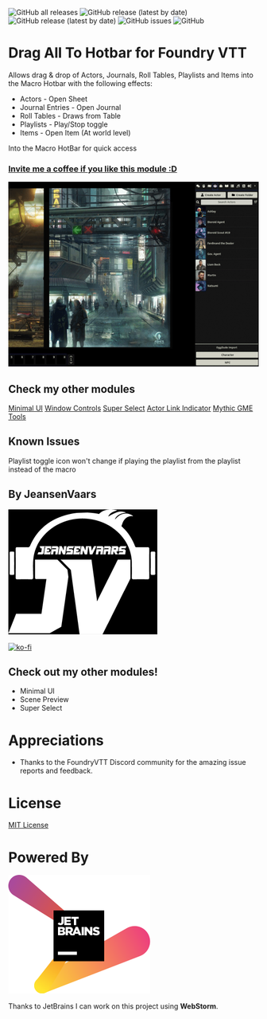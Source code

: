 ![GitHub all releases](https://img.shields.io/github/downloads/saif-ellafi/foundryvtt-clipboard-image/total?logo=GitHub) ![GitHub release (latest by date)](https://img.shields.io/github/downloads/saif-ellafi/foundryvtt-clipboard-image/latest/total) ![GitHub release (latest by date)](https://img.shields.io/github/v/release/saif-ellafi/foundryvtt-clipboard-image) ![GitHub issues](https://img.shields.io/github/issues-raw/saif-ellafi/foundryvtt-clipboard-image) ![GitHub](https://img.shields.io/github/license/saif-ellafi/foundryvtt-clipboard-image)
# Drag All To Hotbar for Foundry VTT

Allows drag & drop of Actors, Journals, Roll Tables, Playlists and Items into the Macro Hotbar with the following effects:

* Actors - Open Sheet
* Journal Entries - Open Journal
* Roll Tables - Draws from Table
* Playlists - Play/Stop toggle
* Items - Open Item (At world level)

Into the Macro HotBar for quick access

### [Invite me a coffee if you like this module :D](https://ko-fi.com/jeansenvaars)

![example](example-drag-all.gif)

## Check my other modules

[Minimal UI](https://github.com/saif-ellafi/foundryvtt-minimal-ui)
[Window Controls](https://github.com/saif-ellafi/foundryvtt-window-controls)
[Super Select](https://github.com/saif-ellafi/foundryvtt-super-select)
[Actor Link Indicator](https://github.com/saif-ellafi/foundryvtt-actor-link-indicator)
[Mythic GME Tools](https://github.com/saif-ellafi/foundryvtt-mythic-gme)

## Known Issues

Playlist toggle icon won't change if playing the playlist from the playlist instead of the macro

## By JeansenVaars

![JVLogo](logo-small-black.png)

[![ko-fi](https://ko-fi.com/img/githubbutton_sm.svg)](https://ko-fi.com/V7V14D3AH)

## Check out my other modules!

* Minimal UI
* Scene Preview
* Super Select

# Appreciations

* Thanks to the FoundryVTT Discord community for the amazing issue reports and feedback.

# License

[MIT License](./LICENSE.md)

# Powered By

[![JetBrains](./jetbrains.svg)](https://www.jetbrains.com)

Thanks to JetBrains I can work on this project using **WebStorm**.
